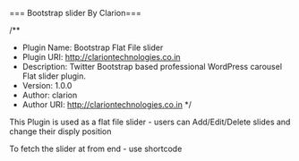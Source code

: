=== Bootstrap slider By Clarion===

/**
 * Plugin Name:		   Bootstrap Flat File slider
 * Plugin URI:		   http://clariontechnologies.co.in
 * Description:		   Twitter Bootstrap based  professional WordPress  carousel Flat slider plugin.
 * Version: 		   1.0.0
 * Author: 			   clarion 
 * Author URI: 		   http://clariontechnologies.co.in
 */
 
 This Plugin is used as a flat file slider - users can Add/Edit/Delete slides and change their disply position 
 
 To fetch the slider at from end - use shortcode <?php echo do_shortcode('[flat-slider]');?>
